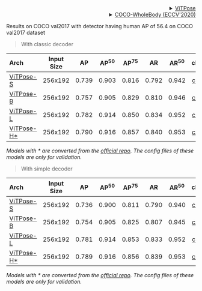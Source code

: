<!-- [ALGORITHM] -->

<details>
<summary align="right"><a href="https://arxiv.org/abs/2204.12484">ViTPose</a></summary>

```bibtex
@misc{https://doi.org/10.48550/arxiv.2204.12484,
  doi = {10.48550/ARXIV.2204.12484},
  url = {https://arxiv.org/abs/2204.12484},
  author = {Xu, Yufei and Zhang, Jing and Zhang, Qiming and Tao, Dacheng},
  keywords = {Computer Vision and Pattern Recognition (cs.CV), FOS: Computer and information sciences, FOS: Computer and information sciences},
  title = {ViTPose: Simple Vision Transformer Baselines for Human Pose Estimation},
  publisher = {arXiv},
  year = {2022},
  copyright = {arXiv.org perpetual, non-exclusive license}
}
```

</details>

<!-- [DATASET] -->

<details>
<summary align="right"><a href="https://link.springer.com/chapter/10.1007/978-3-030-58545-7_12">COCO-WholeBody (ECCV'2020)</a></summary>

```bibtex
@inproceedings{jin2020whole,
  title={Whole-Body Human Pose Estimation in the Wild},
  author={Jin, Sheng and Xu, Lumin and Xu, Jin and Wang, Can and Liu, Wentao and Qian, Chen and Ouyang, Wanli and Luo, Ping},
  booktitle={Proceedings of the European Conference on Computer Vision (ECCV)},
  year={2020}
}
```

</details>

Results on COCO val2017 with detector having human AP of 56.4 on COCO val2017 dataset

> With classic decoder

| Arch | Input Size | AP | AP<sup>50</sup> | AP<sup>75</sup> | AR | AR<sup>50</sup> | ckpt |
| :-------------------------------------------- | :--------: | :---: | :-------------: | :-------------: | :---: | :-------------: | :-------------------------------------------: |
| [ViTPose-S](/configs/body_2d_keypoint/topdown_heatmap/coco/td-hm_ViTPose-small_8xb64-210e_coco-256x192.py) | 256x192 | 0.739 | 0.903 | 0.816 | 0.792 | 0.942 | [ckpt](<>) |
| [ViTPose-B](/configs/body_2d_keypoint/topdown_heatmap/coco/td-hm_ViTPose-base_8xb64-210e_coco-256x192.py) | 256x192 | 0.757 | 0.905 | 0.829 | 0.810 | 0.946 | [ckpt](<>) |
| [ViTPose-L](/configs/body_2d_keypoint/topdown_heatmap/coco/td-hm_ViTPose-large_8xb64-210e_coco-256x192.py) | 256x192 | 0.782 | 0.914 | 0.850 | 0.834 |  0.952 | [ckpt](<>) |
| [ViTPose-H\*](/configs/body_2d_keypoint/topdown_heatmap/coco/td-hm_ViTPose-huge_8xb64-210e_coco-256x192.py) | 256x192 | 0.790 | 0.916 | 0.857 | 0.840 | 0.953 | [ckpt](<>) |

*Models with * are converted from the [official repo](https://github.com/ViTAE-Transformer/ViTPose).  The config files of these models are only for validation.*

> With simple decoder

| Arch | Input Size | AP | AP<sup>50</sup> | AP<sup>75</sup> | AR | AR<sup>50</sup> | ckpt |
| :-------------------------------------------- | :--------: | :---: | :-------------: | :-------------: | :---: | :-------------: | :-------------------------------------------: |
| [ViTPose-S](/configs/body_2d_keypoint/topdown_heatmap/coco/td-hm_ViTPose-small-simple_8xb64-210e_coco-256x192.py) | 256x192 | 0.736 | 0.900 | 0.811 | 0.790 | 0.940 | [ckpt](<>) |
| [ViTPose-B](/configs/body_2d_keypoint/topdown_heatmap/coco/td-hm_ViTPose-base-simple_8xb64-210e_coco-256x192.py) | 256x192 | 0.754 | 0.905 | 0.825 | 0.807 | 0.945 | [ckpt](<>) |
| [ViTPose-L](/configs/body_2d_keypoint/topdown_heatmap/coco/td-hm_ViTPose-large-simple_8xb64-210e_coco-256x192.py) | 256x192 | 0.781 | 0.914 | 0.853 | 0.833 | 0.952 | [ckpt](<>) |
| [ViTPose-H\*](/configs/body_2d_keypoint/topdown_heatmap/coco/td-hm_ViTPose-huge-simple_8xb64-210e_coco-256x192.py) | 256x192 | 0.789 | 0.916 | 0.856 | 0.839 | 0.953 | [ckpt](<>) |

*Models with * are converted from the [official repo](https://github.com/ViTAE-Transformer/ViTPose).  The config files of these models are only for validation.*
